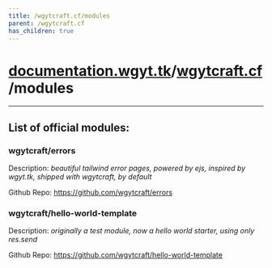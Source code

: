 ```yaml
---
title: /wgytcraft.cf/modules
parent: /wgytcraft.cf
has_children: true
---
```

# [documentation.wgyt.tk](https://documentation.wgyt.tk)/[wgytcraft.cf](https://documentation.wgyt.tk/wgytcraft.cf)/modules
-----------
## List of official modules:
### wgytcraft/errors
Description: _beautiful tailwind error pages, powered by ejs, inspired by wgyt.tk, shipped with wgytcraft, by default_

Github Repo: https://github.com/wgytcraft/errors
### wgytcraft/hello-world-template
Description: _originally a test module, now a hello world starter, using only res.send_

Github Repo: https://github.com/wgytcraft/hello-world-template
